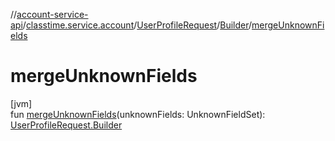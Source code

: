 //[account-service-api](../../../../index.md)/[classtime.service.account](../../index.md)/[UserProfileRequest](../index.md)/[Builder](index.md)/[mergeUnknownFields](merge-unknown-fields.md)

# mergeUnknownFields

[jvm]\
fun [mergeUnknownFields](merge-unknown-fields.md)(unknownFields: UnknownFieldSet): [UserProfileRequest.Builder](index.md)
